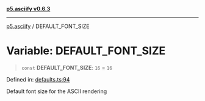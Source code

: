 [**p5.asciify v0.6.3**](../README.md)

***

[p5.asciify](../globals.md) / DEFAULT\_FONT\_SIZE

# Variable: DEFAULT\_FONT\_SIZE

> `const` **DEFAULT\_FONT\_SIZE**: `16` = `16`

Defined in: [defaults.ts:94](https://github.com/humanbydefinition/p5-asciify/blob/64b8c5c1613bfcff4a54a1c103772defea33aec3/src/lib/defaults.ts#L94)

Default font size for the ASCII rendering
